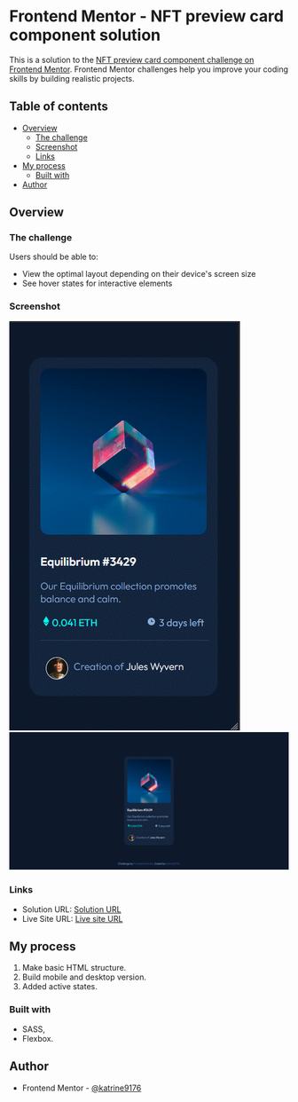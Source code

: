 # Frontend Mentor - NFT preview card component solution

This is a solution to the [NFT preview card component challenge on Frontend Mentor](https://www.frontendmentor.io/challenges/nft-preview-card-component-SbdUL_w0U). Frontend Mentor challenges help you improve your coding skills by building realistic projects. 

## Table of contents

- [Overview](#overview)
  - [The challenge](#the-challenge)
  - [Screenshot](#screenshot)
  - [Links](#links)
- [My process](#my-process)
  - [Built with](#built-with)
- [Author](#author)

## Overview

### The challenge

Users should be able to:

- View the optimal layout depending on their device's screen size
- See hover states for interactive elements

### Screenshot

![Mobile version](./screenshots/mobile-version.png)
![Desktop version](./screenshots/desktop-version.png)


### Links

- Solution URL: [Solution URL](https://github.com/katrine9176/nft-preview-card-Frontendmentor)
- Live Site URL: [Live site URL](https://katrine9176.github.io/nft-preview-card-Frontendmentor/)

## My process

1. Make basic HTML structure.
2. Build mobile and desktop version.
3. Added active states.

### Built with

- SASS,
- Flexbox.

## Author

- Frontend Mentor - [@katrine9176](https://www.frontendmentor.io/profile/katrine9176)

